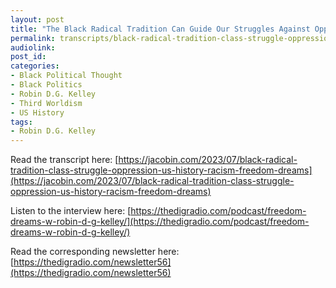 ```yaml
---
layout: post
title: "The Black Radical Tradition Can Guide Our Struggles Against Oppression w/ Robin D.G. Kelley"
permalink: transcripts/black-radical-tradition-class-struggle-oppression-us-history-racism-freedom-dreams/
audiolink: 
post_id:
categories:
- Black Political Thought
- Black Politics 
- Robin D.G. Kelley 
- Third Worldism 
- US History
tags: 
- Robin D.G. Kelley
---
```

Read the transcript here: [https://jacobin.com/2023/07/black-radical-tradition-class-struggle-oppression-us-history-racism-freedom-dreams](https://jacobin.com/2023/07/black-radical-tradition-class-struggle-oppression-us-history-racism-freedom-dreams)

Listen to the interview here: [https://thedigradio.com/podcast/freedom-dreams-w-robin-d-g-kelley/](https://thedigradio.com/podcast/freedom-dreams-w-robin-d-g-kelley/)

Read the corresponding newsletter here: [https://thedigradio.com/newsletter56](https://thedigradio.com/newsletter56)